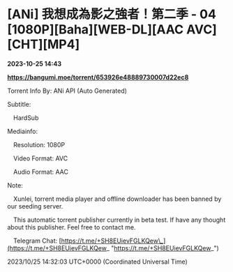 # [ANi] 我想成為影之強者！第二季 - 04 [1080P][Baha][WEB-DL][AAC AVC][CHT][MP4]

**2023-10-25 14:43**

**https://bangumi.moe/torrent/653926e48889730007d22ec8**

Torrent Info By: ANi API (Auto Generated)

Subtitle:

 HardSub

Mediainfo:

 Resolution: 1080P

 Video Format: AVC

 Audio Format: AAC

  

Note:

 Xunlei, torrent media player and offline downloader has been banned by our seeding server.

 This automatic torrent publisher currently in beta test. If have any thought about this publisher. Feel free to contact me.

 Telegram Chat: [https://t.me/+SH8EUievFGLKQew\_](https://t.me/+SH8EUievFGLKQew_ "https://t.me/+SH8EUievFGLKQew_")

2023/10/25 14:32:03 UTC+0000 (Coordinated Universal Time)